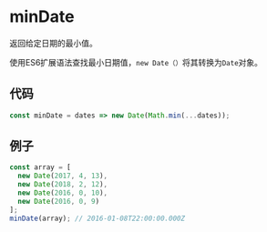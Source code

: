 # minDate

返回给定日期的最小值。

使用ES6扩展语法查找最小日期值，`new Date（）`将其转换为`Date`对象。

## 代码

```js
const minDate = dates => new Date(Math.min(...dates));
```

## 例子

```js
const array = [
  new Date(2017, 4, 13),
  new Date(2018, 2, 12),
  new Date(2016, 0, 10),
  new Date(2016, 0, 9)
];
minDate(array); // 2016-01-08T22:00:00.000Z
```
